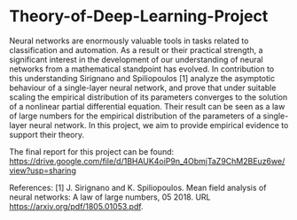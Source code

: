# Theory-of-Deep-Learning-Project

Neural networks are enormously valuable tools in tasks related to classification and automation. As
a result or their practical strength, a significant interest in the development of our understanding of
neural networks from a mathematical standpoint has evolved. In contribution to this understanding
Sirignano and Spiliopoulos [1] analyze the asymptotic behaviour of a single-layer neural network,
and prove that under suitable scaling the empirical distribution of its parameters converges to the
solution of a nonlinear partial differential equation. Their result can be seen as a law of large numbers
for the empirical distribution of the parameters of a single-layer neural network. In this project, we aim to provide empirical evidence to support their theory.

The final report for this project can be found: 
https://drive.google.com/file/d/1BHAUK4oiP9n_4ObmjTaZ9ChM2BEuz6we/view?usp=sharing

References:
[1] J. Sirignano and K. Spiliopoulos. Mean field analysis of neural networks: A law of large numbers,
05 2018. URL https://arxiv.org/pdf/1805.01053.pdf.
